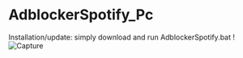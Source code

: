 # AdblockerSpotify_Pc
Installation/update: simply download and run AdblockerSpotify.bat ! ![Capture](https://user-images.githubusercontent.com/98185164/150596653-0b9f91ba-4d82-4bc6-baf8-41f56a75325f.PNG)
